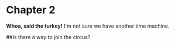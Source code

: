 # Chapter 2

**Whoa, said the turkey!** I'm not sure we have another time machine.

##Is there a way to join the circus?


